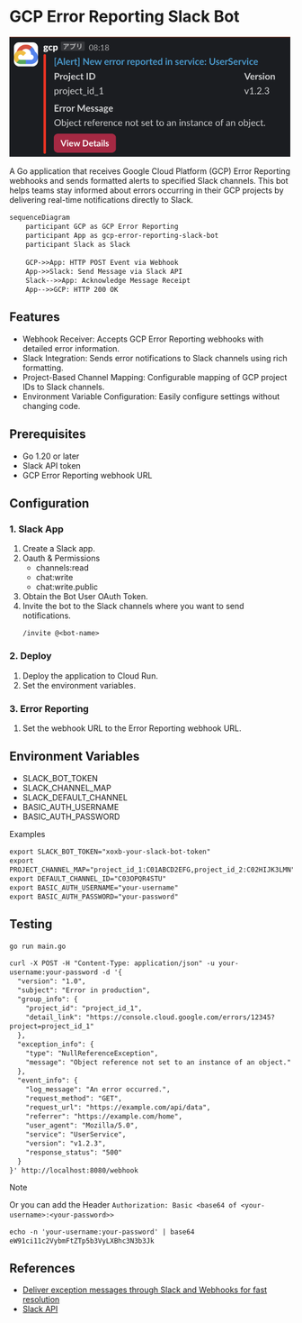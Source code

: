# GCP Error Reporting Slack Bot

<img src="image.png" alt="drawing" width="500"/>

A Go application that receives Google Cloud Platform (GCP) Error Reporting webhooks and sends formatted alerts to specified Slack channels. This bot helps teams stay informed about errors occurring in their GCP projects by delivering real-time notifications directly to Slack.

```mermaid
sequenceDiagram
    participant GCP as GCP Error Reporting
    participant App as gcp-error-reporting-slack-bot
    participant Slack as Slack

    GCP->>App: HTTP POST Event via Webhook
    App->>Slack: Send Message via Slack API
    Slack-->>App: Acknowledge Message Receipt
    App-->>GCP: HTTP 200 OK
```

## Features

- Webhook Receiver: Accepts GCP Error Reporting webhooks with detailed error information.
- Slack Integration: Sends error notifications to Slack channels using rich formatting.
- Project-Based Channel Mapping: Configurable mapping of GCP project IDs to Slack channels.
- Environment Variable Configuration: Easily configure settings without changing code.

## Prerequisites

- Go 1.20 or later
- Slack API token
- GCP Error Reporting webhook URL

## Configuration

### 1. Slack App
1. Create a Slack app.
2. Oauth & Permissions
    - channels:read
    - chat:write
    - chat:write.public
3. Obtain the Bot User OAuth Token.
4. Invite the bot to the Slack channels where you want to send notifications.
    ```
    /invite @<bot-name>
    ```

### 2. Deploy

1. Deploy the application to Cloud Run.
2. Set the environment variables.

### 3. Error Reporting

1. Set the webhook URL to the Error Reporting webhook URL.

## Environment Variables

- SLACK_BOT_TOKEN
- SLACK_CHANNEL_MAP
- SLACK_DEFAULT_CHANNEL
- BASIC_AUTH_USERNAME
- BASIC_AUTH_PASSWORD

Examples
```
export SLACK_BOT_TOKEN="xoxb-your-slack-bot-token"
export PROJECT_CHANNEL_MAP="project_id_1:C01ABCD2EFG,project_id_2:C02HIJK3LMN"
export DEFAULT_CHANNEL_ID="C03OPQR4STU"
export BASIC_AUTH_USERNAME="your-username"
export BASIC_AUTH_PASSWORD="your-password"
```

## Testing

```
go run main.go
```

```
curl -X POST -H "Content-Type: application/json" -u your-username:your-password -d '{
  "version": "1.0",
  "subject": "Error in production",
  "group_info": {
    "project_id": "project_id_1",
    "detail_link": "https://console.cloud.google.com/errors/12345?project=project_id_1"
  },
  "exception_info": {
    "type": "NullReferenceException",
    "message": "Object reference not set to an instance of an object."
  },
  "event_info": {
    "log_message": "An error occurred.",
    "request_method": "GET",
    "request_url": "https://example.com/api/data",
    "referrer": "https://example.com/home",
    "user_agent": "Mozilla/5.0",
    "service": "UserService",
    "version": "v1.2.3",
    "response_status": "500"
  }
}' http://localhost:8080/webhook
```

> [!NOTE]
> Or you can add the Header `Authorization: Basic <base64 of <your-username>:<your-password>>`
> ```
> echo -n 'your-username:your-password' | base64
> eW91ci11c2VybmFtZTp5b3VyLXBhc3N3b3Jk
> ```

## References

- [Deliver exception messages through Slack and Webhooks for fast resolution](https://cloud.google.com/blog/products/devops-sre/use-slack-and-webhooks-for-notifications)
- [Slack API](https://api.slack.com/methods)
